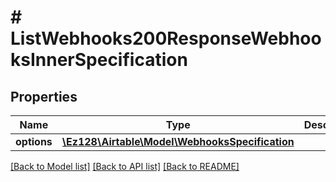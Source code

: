# # ListWebhooks200ResponseWebhooksInnerSpecification

## Properties

Name | Type | Description | Notes
------------ | ------------- | ------------- | -------------
**options** | [**\Ez128\Airtable\Model\WebhooksSpecification**](WebhooksSpecification.md) |  |

[[Back to Model list]](../../README.md#models) [[Back to API list]](../../README.md#endpoints) [[Back to README]](../../README.md)
